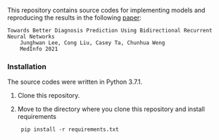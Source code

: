 This repository contains source codes for implementing models and reproducing the results in the following [paper]():

    Towards Better Diagnosis Prediction Using Bidirectional Recurrent Neural Networks
        Junghwan Lee, Cong Liu, Casey Ta, Chunhua Weng
        MedInfo 2021

### Installation
The source codes were written in Python 3.7.1.
1. Clone this repository.
2. Move to the directory where you clone this repository and install requirements

        pip install -r requirements.txt